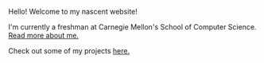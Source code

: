 Hello! Welcome to my nascent website!

I'm currently a freshman at Carnegie Mellon's School of Computer Science. [Read more about me.](about.html)

Check out some of my projects [here.](projects.html)
